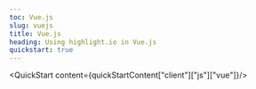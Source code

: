 ```yaml
---
toc: Vue.js
slug: vuejs
title: Vue.js
heading: Using highlight.io in Vue.js
quickstart: true
---
```


<QuickStart content={quickStartContent["client"]["js"]["vue"]}/>
